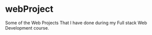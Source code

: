 # webProject
Some of the Web Projects That I have done during my Full stack Web Development course.
